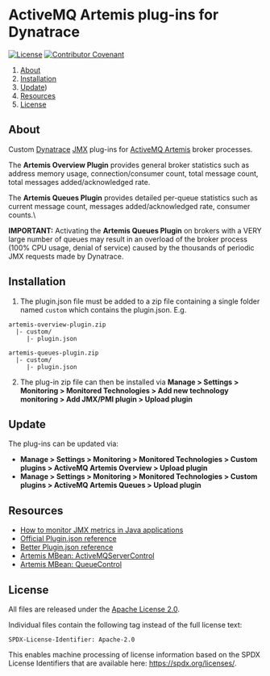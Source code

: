 # ActiveMQ Artemis plug-ins for Dynatrace

[![License](https://img.shields.io/github/license/vegardit/activemq-artemis-dynatrace-plugin.svg?label=license)](#license)
[![Contributor Covenant](https://img.shields.io/badge/Contributor%20Covenant-v2.0%20adopted-ff69b4.svg)](CODE_OF_CONDUCT.md)

1. [About](#about)
1. [Installation](#install)
1. [Update](#update))
1. [Resources](#resources)
1. [License](#license)


## <a name="about"></a>About

Custom [Dynatrace](https://www.dynatrace.de/) [JMX](https://en.wikipedia.org/wiki/Java_Management_Extensions) plug-ins for [ActiveMQ Artemis](https://github.com/apache/activemq-artemis) broker processes.

The **Artemis Overview Plugin** provides general broker statistics such as address memory usage, connection/consumer count, total message count, total messages added/acknowledged rate.

The **Artemis Queues Plugin** provides detailed per-queue statistics such as current message count, messages added/acknowledged rate, consumer counts.\

**IMPORTANT:** Activating the **Artemis Queues Plugin** on brokers with a VERY large number of queues may result in an overload of the broker process (100% CPU usage, denial of service) caused by the thousands of periodic JMX requests made by Dynatrace.


## <a name="install"></a>Installation

1. The plugin.json file must be added to a zip file containing a single folder named `custom` which contains the plugin.json. E.g.

```
artemis-overview-plugin.zip
  |- custom/
     |- plugin.json

artemis-queues-plugin.zip
  |- custom/
     |- plugin.json
```

2. The plug-in zip file can then be installed via **Manage > Settings > Monitoring > Monitored Technologies > Add new technology monitoring > Add JMX/PMI plugin > Upload plugin**


## <a name="update"></a>Update

The plug-ins can be updated via:

- **Manage > Settings > Monitoring > Monitored Technologies > Custom plugins > ActiveMQ Artemis Overview > Upload plugin**
- **Manage > Settings > Monitoring > Monitored Technologies > Custom plugins > ActiveMQ Artemis Queues > Upload plugin**


## <a name="resources"></a>Resources

- [How to monitor JMX metrics in Java applications](https://www.dynatrace.com/support/help/extend-dynatrace/jmx-plugins/how-to-monitor-jmx-metrics-in-java-applications/)
- [Official Plugin.json reference](https://dynatrace.github.io/plugin-sdk/api/plugin_json_apidoc.html)
- [Better Plugin.json reference](https://github.com/Dynatrace/JMX-Extensions)
- [Artemis MBean: ActiveMQServerControl](https://github.com/apache/activemq-artemis/blob/master/artemis-core-client/src/main/java/org/apache/activemq/artemis/api/core/management/ActiveMQServerControl.java)
- [Artemis MBean: QueueControl](https://github.com/apache/activemq-artemis/blob/master/artemis-core-client/src/main/java/org/apache/activemq/artemis/api/core/management/QueueControl.java)


## <a name="license"></a>License

All files are released under the [Apache License 2.0](LICENSE.txt).

Individual files contain the following tag instead of the full license text:
```
SPDX-License-Identifier: Apache-2.0
```

This enables machine processing of license information based on the SPDX License Identifiers that are available here: https://spdx.org/licenses/.
